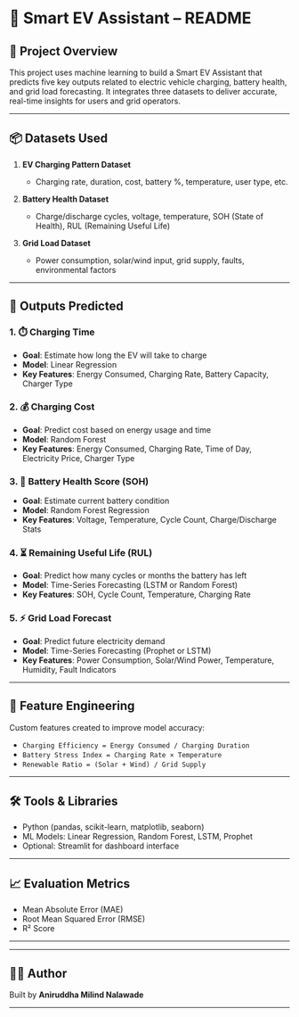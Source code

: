 # 🔋 Smart EV Assistant – README

## 🚀 Project Overview
This project uses machine learning to build a Smart EV Assistant that predicts five key outputs related to electric vehicle charging, battery health, and grid load forecasting. It integrates three datasets to deliver accurate, real-time insights for users and grid operators.

---

## 📦 Datasets Used

1. **EV Charging Pattern Dataset**
   - Charging rate, duration, cost, battery %, temperature, user type, etc.

2. **Battery Health Dataset**
   - Charge/discharge cycles, voltage, temperature, SOH (State of Health), RUL (Remaining Useful Life)

3. **Grid Load Dataset**
   - Power consumption, solar/wind input, grid supply, faults, environmental factors

---

## 🎯 Outputs Predicted

### 1. ⏱️ Charging Time
- **Goal**: Estimate how long the EV will take to charge
- **Model**: Linear Regression
- **Key Features**: Energy Consumed, Charging Rate, Battery Capacity, Charger Type

### 2. 💰 Charging Cost
- **Goal**: Predict cost based on energy usage and time
- **Model**: Random Forest
- **Key Features**: Energy Consumed, Charging Rate, Time of Day, Electricity Price, Charger Type

### 3. 🔋 Battery Health Score (SOH)
- **Goal**: Estimate current battery condition
- **Model**: Random Forest Regression
- **Key Features**: Voltage, Temperature, Cycle Count, Charge/Discharge Stats

### 4. ⏳ Remaining Useful Life (RUL)
- **Goal**: Predict how many cycles or months the battery has left
- **Model**: Time-Series Forecasting (LSTM or Random Forest)
- **Key Features**: SOH, Cycle Count, Temperature, Charging Rate

### 5. ⚡ Grid Load Forecast
- **Goal**: Predict future electricity demand
- **Model**: Time-Series Forecasting (Prophet or LSTM)
- **Key Features**: Power Consumption, Solar/Wind Power, Temperature, Humidity, Fault Indicators

---

## 🧠 Feature Engineering

Custom features created to improve model accuracy:
- `Charging Efficiency = Energy Consumed / Charging Duration`
- `Battery Stress Index = Charging Rate × Temperature`
- `Renewable Ratio = (Solar + Wind) / Grid Supply`

---

## 🛠️ Tools & Libraries
- Python (pandas, scikit-learn, matplotlib, seaborn)
- ML Models: Linear Regression, Random Forest, LSTM, Prophet
- Optional: Streamlit for dashboard interface

---

## 📈 Evaluation Metrics
- Mean Absolute Error (MAE)
- Root Mean Squared Error (RMSE)
- R² Score

---

---

## 👨‍🔬 Author
Built by **Aniruddha Milind Nalawade**

---
